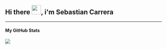 ## Hi there <img src="https://raw.githubusercontent.com/MartinHeinz/MartinHeinz/master/wave.gif" width="30px">, i'm Sebastian Carrera

<hr>

#### My GitHub Stats

<a href="https://github.com/sebascarreram/sebascarreram">
  <img align="center" src="https://github-readme-stats.vercel.app/api/top-langs/?username=sebascarreram&layout=compact&hide=html&title_color=ffffff&text_color=c9cacc&icon_color=2bbc8a&bg_color=1d1f21" />
</a>




